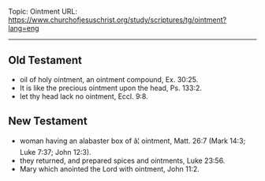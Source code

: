 Topic: Ointment
URL: https://www.churchofjesuschrist.org/study/scriptures/tg/ointment?lang=eng

---

## Old Testament

- oil of holy ointment, an ointment compound, Ex. 30:25.
- It is like the precious ointment upon the head, Ps. 133:2.
- let thy head lack no ointment, Eccl. 9:8.

## New Testament

- woman having an alabaster box of â¦ ointment, Matt. 26:7 (Mark 14:3; Luke 7:37; John 12:3).
- they returned, and prepared spices and ointments, Luke 23:56.
- Mary which anointed the Lord with ointment, John 11:2.

